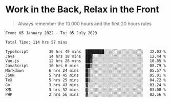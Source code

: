 # Work in the Back, Relax in the Front
> Always remember the 10.000 hours and the first 20 hours rules
<!--START_SECTION:waka-->

```txt
From: 05 January 2022 - To: 05 July 2023

Total Time: 114 hrs 57 mins

TypeScript         36 hrs 49 mins  ████████░░░░░░░░░░░░░░░░░   32.03 %
Java               14 hrs 18 mins  ███░░░░░░░░░░░░░░░░░░░░░░   12.44 %
Vue.js             12 hrs 28 mins  ██▓░░░░░░░░░░░░░░░░░░░░░░   10.85 %
JavaScript         10 hrs 6 mins   ██▒░░░░░░░░░░░░░░░░░░░░░░   08.79 %
Markdown           6 hrs 24 mins   █▒░░░░░░░░░░░░░░░░░░░░░░░   05.57 %
JSON               5 hrs 45 mins   █▒░░░░░░░░░░░░░░░░░░░░░░░   05.01 %
TeX                5 hrs 25 mins   █▒░░░░░░░░░░░░░░░░░░░░░░░   04.72 %
Go                 3 hrs 43 mins   ▓░░░░░░░░░░░░░░░░░░░░░░░░   03.24 %
XML                3 hrs 32 mins   ▓░░░░░░░░░░░░░░░░░░░░░░░░   03.08 %
PHP                2 hrs 56 mins   ▓░░░░░░░░░░░░░░░░░░░░░░░░   02.56 %
```

<!--END_SECTION:waka-->
